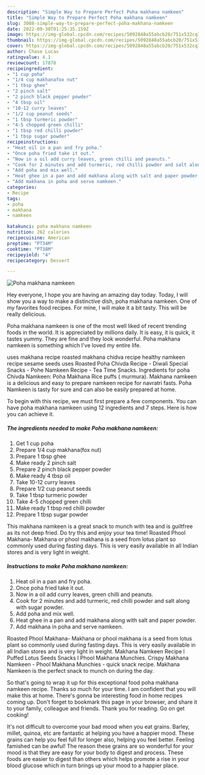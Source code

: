 ```yaml
---
description: "Simple Way to Prepare Perfect Poha makhana namkeen"
title: "Simple Way to Prepare Perfect Poha makhana namkeen"
slug: 3088-simple-way-to-prepare-perfect-poha-makhana-namkeen
date: 2022-09-30T01:25:35.159Z
image: https://img-global.cpcdn.com/recipes/5092848a55abcb20/751x532cq70/poha-makhana-namkeen-recipe-main-photo.jpg
thumbnail: https://img-global.cpcdn.com/recipes/5092848a55abcb20/751x532cq70/poha-makhana-namkeen-recipe-main-photo.jpg
cover: https://img-global.cpcdn.com/recipes/5092848a55abcb20/751x532cq70/poha-makhana-namkeen-recipe-main-photo.jpg
author: Chase Lucas
ratingvalue: 4.1
reviewcount: 17878
recipeingredient:
- "1 cup poha"
- "1/4 cup makhanafox nut"
- "1 tbsp ghee"
- "2 pinch salt"
- "2 pinch black pepper powder"
- "4 tbsp oil"
- "10-12 curry leaves"
- "1/2 cup peanut seeds"
- "1 tbsp turmeric powder"
- "4-5 chopped green chilli"
- "1 tbsp red chilli powder"
- "1 tbsp sugar powder"
recipeinstructions:
- "Heat oil in a pan and fry poha."
- "Once poha fried take it out."
- "Now in a oil add curry leaves, green chilli and peanuts."
- "Cook for 2 minutes and add turmeric, red chilli powder and salt along with sugar powder."
- "Add poha and mix well."
- "Heat ghee in a pan and add makhana along with salt and paper powder."
- "Add makhana in poha and serve namkeen."
categories:
- Recipe
tags:
- poha
- makhana
- namkeen

katakunci: poha makhana namkeen 
nutrition: 262 calories
recipecuisine: American
preptime: "PT34M"
cooktime: "PT38M"
recipeyield: "4"
recipecategory: Dessert

---
```



![Poha makhana namkeen](https://img-global.cpcdn.com/recipes/5092848a55abcb20/751x532cq70/poha-makhana-namkeen-recipe-main-photo.jpg)

Hey everyone, I hope you are having an amazing day today. Today, I will show you a way to make a distinctive dish, poha makhana namkeen. One of my favorites food recipes. For mine, I will make it a bit tasty. This will be really delicious.

Poha makhana namkeen is one of the most well liked of recent trending foods in the world. It is appreciated by millions daily. It is easy, it is quick, it tastes yummy. They are fine and they look wonderful. Poha makhana namkeen is something which I've loved my entire life.

uses makhana recipe roasted makhana chidva recipe healthy namkeen recipe sesame seeds uses Roasted Poha Chivda Recipe - Diwali Special Snacks - Pohe Namkeen Recipe - Tea Time Snacks. Ingredients for poha Chivda Namkeen: Poha Makhana Rice puffs ( murmura). Makhana namkeen is a delicious and easy to prepare namkeen recipe for navratri fasts. Poha Namkeen is tasty for sure and can also be easily prepared at home.


To begin with this recipe, we must first prepare a few components. You can have poha makhana namkeen using 12 ingredients and 7 steps. Here is how you can achieve it.

<!--inarticleads1-->

##### The ingredients needed to make Poha makhana namkeen:

1. Get 1 cup poha
1. Prepare 1/4 cup makhana(fox nut)
1. Prepare 1 tbsp ghee
1. Make ready 2 pinch salt
1. Prepare 2 pinch black pepper powder
1. Make ready 4 tbsp oil
1. Take 10-12 curry leaves
1. Prepare 1/2 cup peanut seeds
1. Take 1 tbsp turmeric powder
1. Take 4-5 chopped green chilli
1. Make ready 1 tbsp red chilli powder
1. Prepare 1 tbsp sugar powder


This makhana namkeen is a great snack to munch with tea and is guiltfree as its not deep fried. Do try this and enjoy your tea time! Roasted Phool Makhana- Makhana or phool makhana is a seed from lotus plant so commonly used during fasting days. This is very easily available in all Indian stores and is very light in weight. 

<!--inarticleads2-->

##### Instructions to make Poha makhana namkeen:

1. Heat oil in a pan and fry poha.
1. Once poha fried take it out.
1. Now in a oil add curry leaves, green chilli and peanuts.
1. Cook for 2 minutes and add turmeric, red chilli powder and salt along with sugar powder.
1. Add poha and mix well.
1. Heat ghee in a pan and add makhana along with salt and paper powder.
1. Add makhana in poha and serve namkeen.


Roasted Phool Makhana- Makhana or phool makhana is a seed from lotus plant so commonly used during fasting days. This is very easily available in all Indian stores and is very light in weight. Makhana Namkeen Recipe l Puffed Lotus Seeds Snacks l Phool Makhana Munchies. Crispy Makhana Namkeen - Phool Makhana Munchies - quick snack recipe. Makhana Namkeen is the perfect snack to munch on during the day. 

So that's going to wrap it up for this exceptional food poha makhana namkeen recipe. Thanks so much for your time. I am confident that you will make this at home. There's gonna be interesting food in home recipes coming up. Don't forget to bookmark this page in your browser, and share it to your family, colleague and friends. Thank you for reading. Go on get cooking!

It's not difficult to overcome your bad mood when you eat grains. Barley, millet, quinoa, etc are fantastic at helping you have a happier mood. These grains can help you feel full for longer also, helping you feel better. Feeling famished can be awful! The reason these grains are so wonderful for your mood is that they are easy for your body to digest and process. These foods are easier to digest than others which helps promote a rise in your blood glucose which in turn brings up your mood to a happier place.
